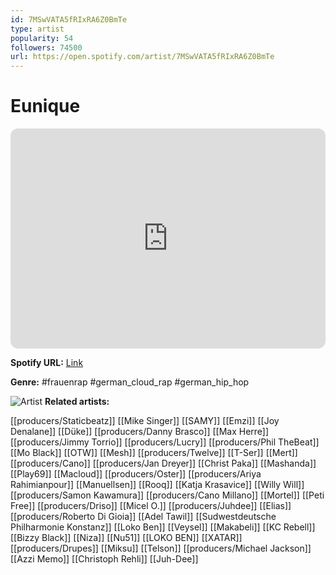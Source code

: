 ```yaml
---
id: 7MSwVATA5fRIxRA6Z0BmTe
type: artist
popularity: 54
followers: 74500
url: https://open.spotify.com/artist/7MSwVATA5fRIxRA6Z0BmTe
---
```

# Eunique

<iframe style="border-radius:12px" src="https://open.spotify.com/embed/artist/7MSwVATA5fRIxRA6Z0BmTe" width="100%" height="352" frameBorder="0" allowfullscreen="" allow="autoplay; clipboard-write; encrypted-media; fullscreen; picture-in-picture" loading="lazy"></iframe>

**Spotify URL:** [Link](https://open.spotify.com/artist/7MSwVATA5fRIxRA6Z0BmTe)

**Genre:**  #frauenrap #german_cloud_rap #german_hip_hop

![Artist](https://i.scdn.co/image/ab6761610000e5ebcb690796d177e4ae8c1b4da8)
**Related artists:**

[[producers/Staticbeatz]]
[[Mike Singer]]
[[SAMY]]
[[Emzi]]
[[Joy Denalane]]
[[Düke]]
[[producers/Danny Brasco]]
[[Max Herre]]
[[producers/Jimmy Torrio]]
[[producers/Lucry]]
[[producers/Phil TheBeat]]
[[Mo Black]]
[[OTW]]
[[Mesh]]
[[producers/Twelve]]
[[T-Ser]]
[[Mert]]
[[producers/Cano]]
[[producers/Jan Dreyer]]
[[Christ Paka]]
[[Mashanda]]
[[Play69]]
[[Macloud]]
[[producers/Oster]]
[[producers/Ariya Rahimianpour]]
[[Manuellsen]]
[[Rooq]]
[[Katja Krasavice]]
[[Willy Will]]
[[producers/Samon Kawamura]]
[[producers/Cano Millano]]
[[Mortel]]
[[Peti Free]]
[[producers/Driso]]
[[Micel O.]]
[[producers/Juhdee]]
[[Elias]]
[[producers/Roberto Di Gioia]]
[[Adel Tawil]]
[[Sudwestdeutsche Philharmonie Konstanz]]
[[Loko Ben]]
[[Veysel]]
[[Makabeli]]
[[KC Rebell]]
[[Bizzy Black]]
[[Niza]]
[[Nu51]]
[[LOKO BEN]]
[[XATAR]]
[[producers/Drupes]]
[[Miksu]]
[[Telson]]
[[producers/Michael Jackson]]
[[Azzi Memo]]
[[Christoph Rehli]]
[[Juh-Dee]]
